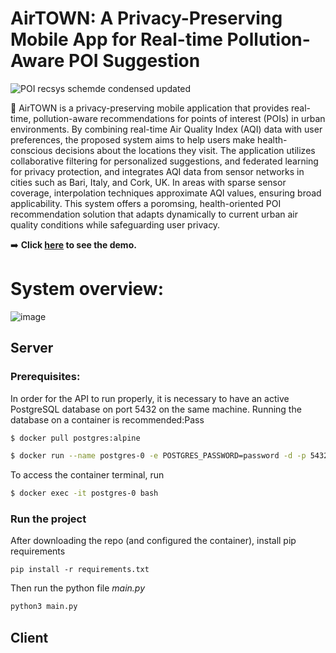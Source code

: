 # AirTOWN: A Privacy-Preserving Mobile App for Real-time Pollution-Aware POI Suggestion

![POI recsys schemde condensed updated](https://github.com/user-attachments/assets/cb7a8ea0-5675-497e-b089-c86b6617f268)

:iphone: AirTOWN is a privacy-preserving mobile application that provides real-time, pollution-aware recommendations for points of interest (POIs) in urban environments. By combining real-time Air Quality Index (AQI) data with user preferences, the proposed system aims to help users make health-conscious decisions about the locations they visit. The application utilizes collaborative filtering for personalized suggestions, and federated learning for privacy protection, and integrates AQI data from sensor networks in cities such as Bari, Italy, and Cork, UK. In areas with sparse sensor coverage, interpolation techniques approximate AQI values, ensuring broad applicability. This system offers a poromsing, health-oriented POI recommendation solution that adapts dynamically to current urban air quality conditions while safeguarding user privacy.

:arrow_right: **Click [here](link) to see the demo.**

# System overview:

![image](https://github.com/user-attachments/assets/e25a6981-d3e0-4abe-8570-67649840bbc5)


## Server

### Prerequisites: 
In order for the API to run properly, it is necessary to have an active PostgreSQL database on port 5432 on the same machine. 
Running the database on a container is recommended:Pass
```bash
$ docker pull postgres:alpine 

$ docker run --name postgres-0 -e POSTGRES_PASSWORD=password -d -p 5432:5432 postgres:alpine 
```

To access the container terminal, run
```bash
$ docker exec -it postgres-0 bash 
```


### Run the project
After downloading the repo (and configured the container), 
install pip requirements

    pip install -r requirements.txt

Then run the python file *main.py*
```bash
python3 main.py 
```


## Client
